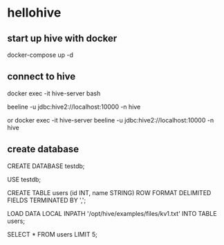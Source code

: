# hellohive

## start up hive with docker
docker-compose up -d

## connect to hive
docker exec -it hive-server bash

beeline -u jdbc:hive2://localhost:10000 -n hive

or
docker exec -it hive-server beeline -u jdbc:hive2://localhost:10000 -n hive


## create database
CREATE DATABASE testdb;

USE testdb;

CREATE TABLE users (id INT, name STRING) ROW FORMAT DELIMITED FIELDS TERMINATED BY ',';

LOAD DATA LOCAL INPATH '/opt/hive/examples/files/kv1.txt' INTO TABLE users;

SELECT * FROM users LIMIT 5;

